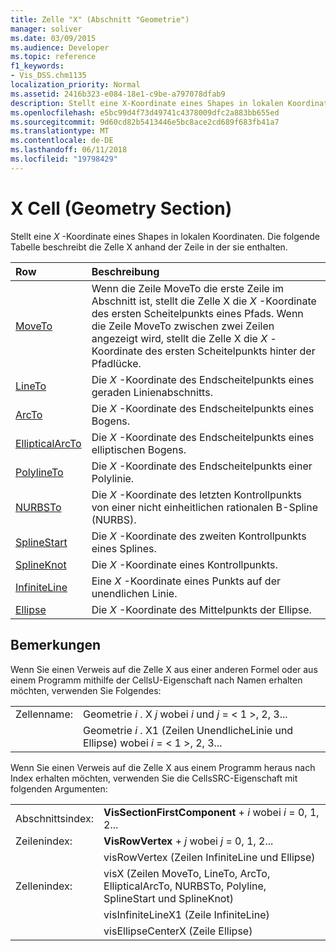 ```yaml
---
title: Zelle "X" (Abschnitt "Geometrie")
manager: soliver
ms.date: 03/09/2015
ms.audience: Developer
ms.topic: reference
f1_keywords:
- Vis_DSS.chm1135
localization_priority: Normal
ms.assetid: 2416b323-e084-18e1-c9be-a797078dfab9
description: Stellt eine X-Koordinate eines Shapes in lokalen Koordinaten. Die folgende Tabelle beschreibt die Zelle X anhand der Zeile in der sie enthalten.
ms.openlocfilehash: e5bc99d4f73d49741c4378009dfc2a883bb655ed
ms.sourcegitcommit: 9d60cd82b5413446e5bc8ace2cd689f683fb41a7
ms.translationtype: MT
ms.contentlocale: de-DE
ms.lasthandoff: 06/11/2018
ms.locfileid: "19798429"
---
```

# <a name="x-cell-geometry-section"></a>X Cell (Geometry Section)

Stellt eine *X* -Koordinate eines Shapes in lokalen Koordinaten. Die folgende Tabelle beschreibt die Zelle X anhand der Zeile in der sie enthalten. 
  
|**Row**|**Beschreibung**|
|:-----|:-----|
|[MoveTo](moveto-row-geometry-section.md) <br/> | Wenn die Zeile MoveTo die erste Zeile im Abschnitt ist, stellt die Zelle X die *X* -Koordinate des ersten Scheitelpunkts eines Pfads. Wenn die Zeile MoveTo zwischen zwei Zeilen angezeigt wird, stellt die Zelle X die *X* -Koordinate des ersten Scheitelpunkts hinter der Pfadlücke.  <br/> |
|[LineTo](lineto-row-geometry-section.md) <br/> | Die *X* -Koordinate des Endscheitelpunkts eines geraden Linienabschnitts.  <br/> |
|[ArcTo](arcto-row-geometry-section.md) <br/> | Die *X* -Koordinate des Endscheitelpunkts eines Bogens.  <br/> |
|[EllipticalArcTo](ellipticalarcto-row-geometry-section.md) <br/> | Die *X* -Koordinate des Endscheitelpunkts eines elliptischen Bogens.  <br/> |
|[PolylineTo](polylineto-row-geometry-section.md) <br/> | Die *X* -Koordinate des Endscheitelpunkts einer Polylinie.  <br/> |
|[NURBSTo](nurbsto-row-geometry-section.md) <br/> | Die *X* -Koordinate des letzten Kontrollpunkts von einer nicht einheitlichen rationalen B-Spline (NURBS).  <br/> |
|[SplineStart](splinestart-row-geometry-section.md) <br/> | Die *X* -Koordinate des zweiten Kontrollpunkts eines Splines.  <br/> |
|[SplineKnot](splineknot-row-geometry-section.md) <br/> | Die *X* -Koordinate eines Kontrollpunkts.  <br/> |
|[InfiniteLine](infiniteline-row-geometry-section.md) <br/> | Eine *X* -Koordinate eines Punkts auf der unendlichen Linie.  <br/> |
|[Ellipse](ellipse-row-geometry-section.md) <br/> | Die *X* -Koordinate des Mittelpunkts der Ellipse.  <br/> |
   
## <a name="remarks"></a>Bemerkungen

Wenn Sie einen Verweis auf die Zelle X aus einer anderen Formel oder aus einem Programm mithilfe der CellsU-Eigenschaft nach Namen erhalten möchten, verwenden Sie Folgendes: 
  
|||
|:-----|:-----|
| Zellenname:  <br/> | Geometrie *i* . X *j* wobei *i* und *j* = < 1 >, 2, 3...  <br/> |
|| Geometrie *i* . X1 (Zeilen UnendlicheLinie und Ellipse) wobei *i* = < 1 >, 2, 3...  <br/> |
   
Wenn Sie einen Verweis auf die Zelle X aus einem Programm heraus nach Index erhalten möchten, verwenden Sie die CellsSRC-Eigenschaft mit folgenden Argumenten: 
  
|||
|:-----|:-----|
| Abschnittsindex:  <br/> |**VisSectionFirstComponent** +  *i* wobei *i* = 0, 1, 2...  <br/> |
| Zeilenindex:  <br/> |**VisRowVertex** +  *j* wobei *j* = 0, 1, 2...  <br/> |
||visRowVertex (Zeilen InfiniteLine und Ellipse)  <br/> |
| Zellenindex:  <br/> |visX (Zeilen MoveTo, LineTo, ArcTo, EllipticalArcTo, NURBSTo, Polyline, SplineStart und SplineKnot)  <br/> |
||visInfiniteLineX1 (Zeile InfiniteLine)  <br/> |
||visEllipseCenterX (Zeile Ellipse)  <br/> |
   


